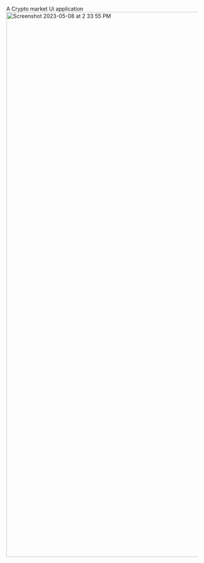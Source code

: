 A Crypto market Ui application
<img width="1431" alt="Screenshot 2023-05-08 at 2 33 55 PM" src="https://user-images.githubusercontent.com/48225800/236940267-693ab5c2-3eae-4a5d-bb6a-8826589ebae4.png">

